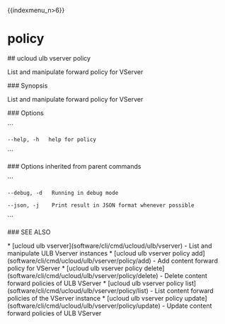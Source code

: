 {{indexmenu_n>6}}

# policy

\#\# ucloud ulb vserver policy

List and manipulate forward policy for VServer

\#\#\# Synopsis

List and manipulate forward policy for VServer

\#\#\# Options

\`\`\`

``` 
--help, -h   help for policy 
```

\`\`\`

\#\#\# Options inherited from parent commands

\`\`\`

``` 
--debug, -d   Running in debug mode 
```

``` 
--json, -j    Print result in JSON format whenever possible 
```

\`\`\`

\#\#\# SEE ALSO

\* \[ucloud ulb vserver\](software/cli/cmd/ucloud/ulb/vserver) - List
and manipulate ULB Vserver instances \* \[ucloud ulb vserver policy
add\](software/cli/cmd/ucloud/ulb/vserver/policy/add) - Add content
forward policy for VServer \* \[ucloud ulb vserver policy
delete\](software/cli/cmd/ucloud/ulb/vserver/policy/delete) - Delete
content forward policies of ULB VServer \* \[ucloud ulb vserver policy
list\](software/cli/cmd/ucloud/ulb/vserver/policy/list) - List content
forward policies of the VServer instance \* \[ucloud ulb vserver policy
update\](software/cli/cmd/ucloud/ulb/vserver/policy/update) - Update
content forward policies of ULB VServer
